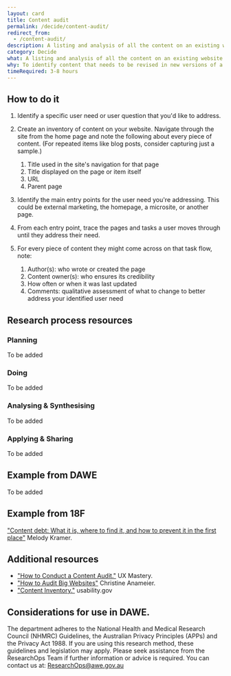 ```yaml
---
layout: card
title: Content audit
permalink: /decide/content-audit/
redirect_from:
  - /content-audit/
description: A listing and analysis of all the content on an existing website (including pages, files, videos, audio or other data) that your users might reasonably encounter.
category: Decide
what: A listing and analysis of all the content on an existing website (including pages, files, videos, audio or other data) that your users might reasonably encounter.
why: To identify content that needs to be revised in new versions of a website. Content audits can also help you identify who is responsible for content, how often it should be updated, and what role a particular piece of content plays for users.
timeRequired: 3-8 hours
---
```


## How to do it

1. Identify a specific user need or user question that you'd like to address.
1. Create an inventory of content on your website. Navigate through the site from the home page and note the following about every piece of content. (For repeated items like blog posts, consider capturing just a sample.)

    1. Title used in the site's navigation for that page
    1. Title displayed on the page or item itself
    1. URL
    1. Parent page

1. Identify the main entry points for the user need you're addressing. This could be external marketing, the homepage, a microsite, or another page.
1. From each entry point, trace the pages and tasks a user moves through until they address their need.
1. For every piece of content they might come across on that task flow, note:

    1. Author(s): who wrote or created the page
    1. Content owner(s): who ensures its credibility
    1. How often or when it was last updated
    1. Comments: qualitative assessment of what to change to better address your identified user need

<section class="method--section method--section--18f-example" markdown="1">

## Research process resources
### Planning
To be added

### Doing
To be added

### Analysing & Synthesising
To be added

### Applying & Sharing
To be added


## Example from DAWE

To be added

</section>

## Example from 18F

<a href="https://18f.gsa.gov/2016/05/19/content-debt-what-it-is-where-to-find-it-and-how-to-prevent-it-in-the-first-place/" class="usa-link">"Content debt: What it is, where to find it, and how to prevent it in the first place"</a> Melody Kramer.

</section>

<section class="method--section method--section--additional-resources" markdown="1">

## Additional resources

- <a href="http://uxmastery.com/how-to-conduct-a-content-audit/" class="usa-link">"How to Conduct a Content Audit."</a> UX Mastery.
- <a href="https://www.braintraffic.com/blog/how-to-audit-big-websites" class="usa-link">"How to Audit Big Websites"</a> Christine Anameier.
- <a href="https://www.usability.gov/how-to-and-tools/methods/content-inventory.html" class="usa-link">"Content Inventory."</a> usability.gov
</section>

<section class="method--section method--section--government-considerations" markdown="1" >

## Considerations for use in DAWE.

The department adheres to the National Health and Medical Research Council (NHMRC) Guidelines, the Australian Privacy Principles (APPs) and the Privacy Act 1988. If you are using this research method, these guidelines and legislation may apply. Please seek assistance from the ResearchOps Team if further information or advice is required. You can contact us at: ResearchOps@awe.gov.au
</section>
